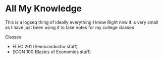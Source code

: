 # All My Knowledge

This is a logseq thing of ideally everything I know
Right now it is very small as I have just been using it to take notes for my college classes

Classes
- ELEC 261 (Semiconductor stuff)
- ECON 100 (Basics of Economics stuff)
